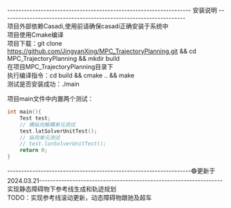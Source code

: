 ------------------------------------------------------------------    安装说明    ------------------------------------------------------------------<br>
项目外部依赖Casadi,使用前请确保casadi正确安装于系统中<br>
项目使用Cmake编译<br>
项目下载：git clone https://github.com/JingyanXing/MPC_TrajectoryPlanning.git && cd MPC_TrajectoryPlanning && mkdir build<br>
在项目MPC_TrajectoryPlanning目录下<br>
执行编译指令：cd build && cmake .. && make<br>
测试是否安装成功：./main<br>

项目main文件中内置两个测试：<br>
```c++
int main(){
    Test test;
    // 横纵向解耦单元测试
    test.latSolverUnitTest();
    // 纵向单元测试
    // test.lonSolverUnitTest();
    return 0;
}
```
------------------------------------------------------------------🟢更新于2024.03.21------------------------------------------------------------------<br>
实现静态障碍物下参考线生成和轨迹规划<br>
TODO：实现参考线滚动更新，动态障碍物跟驰及超车<br>
